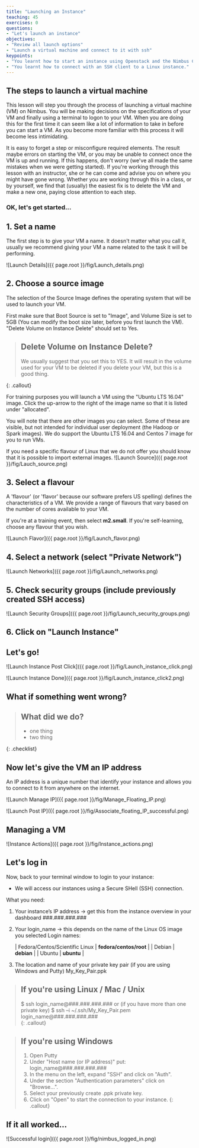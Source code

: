 ```yaml
---
title: "Launching an Instance"
teaching: 45
exercises: 0
questions:
- "Let's launch an instance"
objectives:
- "Review all launch options"
- "Launch a virtual machine and connect to it with ssh"
keypoints:
- "You learnt how to start an instance using Openstack and the Nimbus Cloud;"
- "You learnt how to connect with an SSH client to a Linux instance."
---
```


## The steps to launch a virtual machine

This lesson will step you through the process of launching a virtual machine (VM) on Nimbus.  You will be making decisions on the specifications of your VM and finally using a terminal to logon to your VM.  When you are doing this for the first time it can seem like a lot of information to take in before you can start a VM. As you become more familiar with this process it will become less intimidating.

It is easy to forget a step or misconfigure required elements.  The result maybe errors on starting the VM, or you may be unable to connect once the VM is up and running.  If this happens, don't worry (we've all made the same mistakes when we were getting started).  If you're working through this lesson with an instructor, she or he can come and advise you on where you might have gone wrong.  Whether you are working through this in a class, or by yourself, we find that (usually) the easiest fix is to delete the VM and make a new one, paying close attention to each step.

### OK, let's get started...


## 1. Set a name

The first step is to give your VM a name.  It doesn't matter what you call it, usually we recommend giving your VM a name related to the task it will be performing.

![Launch Details]({{ page.root }}/fig/Launch_details.png)

## 2. Choose a source image

The selection of the Source Image defines the operating system that will be used to launch your VM.

First make sure that Boot Source is set to "Image", and Volume Size is set to 5GB (You can modify the boot size later, before you first launch the VM). "Delete Volume on Instance Delete" should set to Yes.

> ## Delete Volume on Instance Delete?
>
> We usually suggest that you set this to YES.  It will result in the volume used for your VM to be deleted if you delete your VM, but this is a good thing.
>
{: .callout}

For training purposes you will launch a VM using the "Ubuntu LTS 16.04" image.  Click the up-arrow to the right of the image name so that it is listed under "allocated".

You will note that there are other images you can select.  Some of these are visible, but not intended for individual user deployment (the Hadoop or Spark images).  We do support the Ubuntu LTS 16.04 and Centos 7 image for you to run VMs.

If you need a specific flavour of Linux that we do not offer you should know that it is possible to import external images.
![Launch Source]({{ page.root }}/fig/Lauch_source.png)

## 3. Select a flavour

A 'flavour' (or 'flavor' because our software prefers US spelling) defines the characteristics of a VM.  We provide a range of flavours that vary based on the number of cores available to your VM.  

If you're at a training event, then select __m2.small__.  If you're self-learning, choose any flavour that you wish.



![Launch Flavor]({{ page.root }}/fig/Launch_flavor.png)

## 4. Select a network (select "Private Network")

![Launch Networks]({{ page.root }}/fig/Launch_networks.png)

## 5. Check security groups (include previously created SSH access)

![Launch Security Groups]({{ page.root }}/fig/Launch_security_groups.png)

## 6. Click on "Launch Instance"

## Let's go!
![Launch Instance Post Click]({{ page.root }}/fig/Launch_instance_click.png)

![Launch Instance Done]({{ page.root }}/fig/Launch_instance_click2.png)

## What if something went wrong?

> ## What did we do?
>
> - one thing
> - two thing
>
{: .checklist}

## Now let's give the VM an IP address
An IP address is a unique number that identify your instance and allows you to connect to it from anywhere on the internet.

![Launch Manage IP]({{ page.root }}/fig/Manage_Floating_IP.png)

![Launch Post IP]({{ page.root }}/fig/Associate_floating_IP_successful.png)

## Managing a VM
![Instance Actions]({{ page.root }}/fig/Instance_actions.png)

## Let's log in
Now, back to your terminal window to login to your instance:
* We will access our instances using a Secure SHell (SSH) connection.

What you need:
1. Your instance’s IP address -> get this from the instance overview in your dashboard
    ###.###.###.###

2. Your login_name -> this depends on the name of the Linux OS image you selected
    Login names:

    | Fedora/Centos/Scientific Linux | **fedora/centos/root** |
    | Debian  | **debian** |
    | Ubuntu  | **ubuntu** |

3. The location and name of your private key pair (if you are using Windows and Putty)
    My_Key_Pair.ppk

> ## If you're using Linux / Mac / Unix
>  
>  $ ssh login_name@###.###.###.###
> or (if you have more than one private key)
>  $ ssh –i ~/.ssh/My_Key_Pair.pem login_name@###.###.###.###  
{: .callout}

> ## If you're using Windows
>  
> 1) Open Putty
> 2) Under "Host name (or IP address)" put: login_name@###.###.###.###
> 3) In the menu on the left, expand "SSH" and click on "Auth".
> 4) Under the section "Authentication parameters" click on "Browse...".
> 5) Select your previously create .ppk private key.
> 6) Click on "Open" to start the connection to your instance.
{: .callout}


## If it all worked...

![Successful login]({{ page.root }}/fig/nimbus_logged_in.png)
